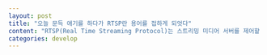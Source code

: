 ```yaml
---
layout: post
title: "오늘 문득 애기를 하다가 RTSP란 용어를 접하게 되엇다"
content: "RTSP(Real Time Streaming Protocol)는 스트리밍 미디어 서버를 제어할 목적으로 엔터테인먼트, 통신 시스템에 사용하도록 설계된 네트워크 제어 프로토콜 "
categories: develop
---
```

